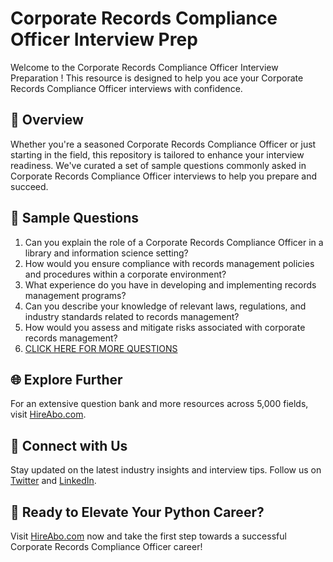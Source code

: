 # Corporate Records Compliance Officer Interview Prep

Welcome to the Corporate Records Compliance Officer Interview Preparation ! This resource is designed to help you ace your Corporate Records Compliance Officer interviews with confidence.

## 🚀 Overview

Whether you're a seasoned Corporate Records Compliance Officer or just starting in the field, this repository is tailored to enhance your interview readiness. We've curated a set of sample questions commonly asked in Corporate Records Compliance Officer interviews to help you prepare and succeed.

## 📝 Sample Questions

1. Can you explain the role of a Corporate Records Compliance Officer in a library and information science setting?
2. How would you ensure compliance with records management policies and procedures within a corporate environment?
3. What experience do you have in developing and implementing records management programs?
4. Can you describe your knowledge of relevant laws, regulations, and industry standards related to records management?
5. How would you assess and mitigate risks associated with corporate records management?
6. [CLICK HERE FOR MORE QUESTIONS](https://hireabo.com/job/18_3_53/Corporate%20Records%20Compliance%20Officer)

## 🌐 Explore Further

For an extensive question bank and more resources across 5,000 fields, visit [HireAbo.com](https://www.hireabo.com).

## 📱 Connect with Us

Stay updated on the latest industry insights and interview tips. Follow us on [Twitter](https://twitter.com/hireabo) and [LinkedIn](https://www.linkedin.com/in/hire-abo-3609972a8/).

## 🚀 Ready to Elevate Your Python Career?

Visit [HireAbo.com](https://www.hireabo.com) now and take the first step towards a successful Corporate Records Compliance Officer career!